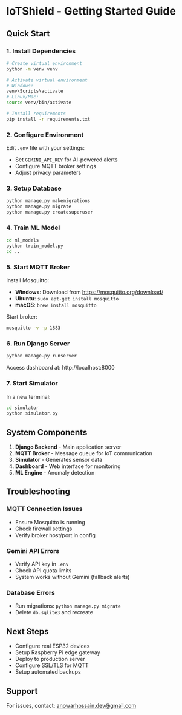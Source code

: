 # IoTShield - Getting Started Guide

##  Quick Start

### 1. Install Dependencies

```bash
# Create virtual environment
python -m venv venv

# Activate virtual environment
# Windows:
venv\Scripts\activate
# Linux/Mac:
source venv/bin/activate

# Install requirements
pip install -r requirements.txt
```

### 2. Configure Environment

Edit `.env` file with your settings:
- Set `GEMINI_API_KEY` for AI-powered alerts
- Configure MQTT broker settings
- Adjust privacy parameters

### 3. Setup Database

```bash
python manage.py makemigrations
python manage.py migrate
python manage.py createsuperuser
```

### 4. Train ML Model

```bash
cd ml_models
python train_model.py
cd ..
```

### 5. Start MQTT Broker

Install Mosquitto:
- **Windows**: Download from https://mosquitto.org/download/
- **Ubuntu**: `sudo apt-get install mosquitto`
- **macOS**: `brew install mosquitto`

Start broker:
```bash
mosquitto -v -p 1883
```

### 6. Run Django Server

```bash
python manage.py runserver
```

Access dashboard at: http://localhost:8000

### 7. Start Simulator

In a new terminal:
```bash
cd simulator
python simulator.py
```

##  System Components

1. **Django Backend** - Main application server
2. **MQTT Broker** - Message queue for IoT communication
3. **Simulator** - Generates sensor data
4. **Dashboard** - Web interface for monitoring
5. **ML Engine** - Anomaly detection

##  Troubleshooting

### MQTT Connection Issues
- Ensure Mosquitto is running
- Check firewall settings
- Verify broker host/port in config

### Gemini API Errors
- Verify API key in `.env`
- Check API quota limits
- System works without Gemini (fallback alerts)

### Database Errors
- Run migrations: `python manage.py migrate`
- Delete `db.sqlite3` and recreate

##  Next Steps

- Configure real ESP32 devices
- Setup Raspberry Pi edge gateway
- Deploy to production server
- Configure SSL/TLS for MQTT
- Setup automated backups

##  Support

For issues, contact: anowarhossain.dev@gmail.com
